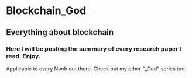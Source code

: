 # Blockchain_God
## Everything about blockchain ##
### Here I will be posting the summary of every research paper I read. Enjoy. ###
Applicable to every Noob out there.
Check out my other "_God" series too.

